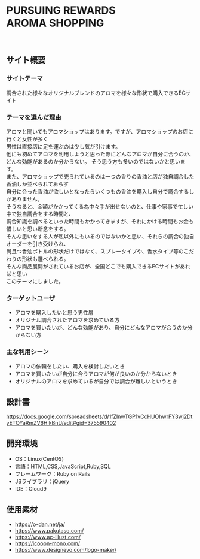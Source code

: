 # PURSUING REWARDS <br> AROMA SHOPPING
​
## サイト概要
### サイトテーマ
<!--何を『目的』とし、どのような『分類』なのかを簡潔に書く-->
調合された様々なオリジナルブレンドのアロマを様々な形状で購入できるECサイト
​
### テーマを選んだ理由
<!--なぜこのようなテーマにしたかを説明する-->
アロマと聞いてもアロマショップはあります。ですが、アロマショップのお店に行くと女性が多く<br>
男性は直接店に足を運ぶのは少し気が引けます。<br>
他にも初めてアロマを利用しようと思った際にどんなアロマが自分に合うのか、どんな効能があるのか分からない。
そう思う方も多いのではないかと思います。<br>
また、アロマショップで売られているのは一つの香りの香油と店が独自調合した香油しか並べられておらず<br>
自分に合った香油が欲しいとなったらいくつもの香油を購入し自分で調合するしかありません。<br>
そうなると、金額がかかってくる為中々手が出せないのと、仕事や家事で忙しい中で独自調合をする時間と、<br>
調合知識を調べるといった時間もかかってきますが、それにかける時間もお金も惜しいと思い断念をする。<br>
そんな思いをする人が私以外にもいるのではないかと思い、それらの調合の独自オーダーを引き受けられ、<br>
尚且つ香油ボトルの形状だけではなく、スプレータイプや、香水タイプ等のこだわりの形状も選べられる。<br>
そんな商品展開がされているお店が、全国どこでも購入できるECサイトがあればと思い<br>
このテーマにしました。
​
### ターゲットユーザ
<!--誰に使ってもらうかを具体的に記載する-->
- アロマを購入したいと思う男性層
- オリジナル調合されたアロマを求めている方
- アロマを買いたいが、どんな効能があり、自分にどんなアロマが合うのか分からない方
​
### 主な利用シーン
<!--どのような時に使うのかの状況を記載すること-->
- アロマの依頼をしたい、購入を検討したいとき
- アロマを買いたいが自分に合うアロマが何が良いのか分からないとき
- オリジナルのアロマを求めているが自分では調合が難しいというとき
​
## 設計書
<!--テーマを設定・提出する時点では不要です-->
https://docs.google.com/spreadsheets/d/1fZInwTGP1vCcHUOhwrFY3wj2DtyETOYaRmZV6HIkBnU/edit#gid=375590402
​
## 開発環境
- OS：Linux(CentOS)
- 言語：HTML,CSS,JavaScript,Ruby,SQL
- フレームワーク：Ruby on Rails
- JSライブラリ：jQuery
- IDE：Cloud9
​
## 使用素材
- https://o-dan.net/ja/
- https://www.pakutaso.com/
- https://www.ac-illust.com/
- https://icooon-mono.com/
- https://www.designevo.com/logo-maker/